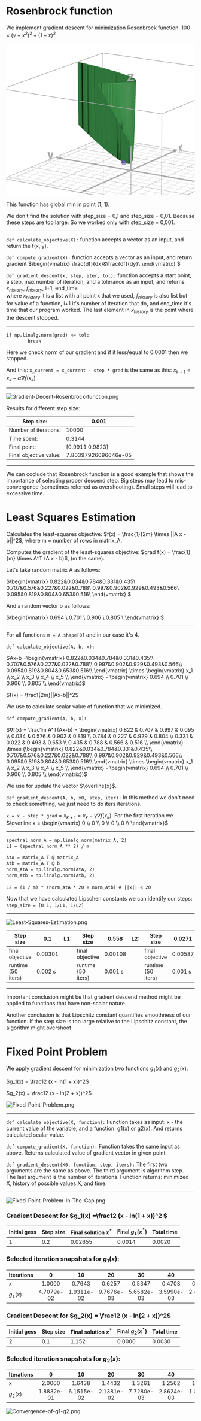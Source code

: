 # Rosenbrock function

We implement gradient descent for minimization Rosenbrock function.
$100 \times  (y - x^2)^2 + (1 - x)^2$

![Rosenbrock-function.png](images/Rosenbrock-function.png)

This function has global min in point (1, 1).

We don't find the solution with step_size = 0,1 and step_size = 0,01. Because these steps
are too large. So we worked only with step_size = 0,001. 

---

```def calculate_objective(X):``` function accepts a vector as an input, and return the f(x, y). 

```def compute_gradient(X):``` function accepts a vector as an input, and return gradient 
$\begin{vmatrix}
\frac{df}{dx}&\frac{df}{dy}\\
\end{vmatrix} $

```def gradient_descent(x, step, iter, tol):``` function accepts a start point,  
a step, max number of iteration, and a tolerance as an input, and returns: $x_{history}$, $f_{history}$, i+1, end_time  
where $x_{history}$ it is a list with all point x that we used, $f_{history}$ is also list but for value of a function,
i+1 it's number of iteration that do, and end_time it's time that our program worked.
The last element in $x_{history}$ is the point where the descent stopped.


---


```
if np.linalg.norm(grad) <= tol:
        break
   ```
Here we check norm of our gradient and if it less/equal to 0.0001 then we stopped.
 
And this:  ```x_current = x_current - step * grad```
is the same as this: $x_{k+1} = x_k - \alpha∇f(x_k)$

---

![Gradient-Decent-Rosenbrock-function.png](images/Gradient-Decent-Rosenbrock-function.png)

Results for different step size: 

| Step size:              | 0.001                |
|-------------------------|----------------------|
| Number of iterations:   | 10000                |
| Time spent:             | 0.3144               |
| Final point:            | [0.9911 0.9823]      |
| Final objective value:  | 7.80397926096646e-05 |

---

We can coclude that Rosenbrock function is a good example that shows the importance of selecting proper descend step. 
Big steps may lead to mis-convergence (sometimes referred as overshooting). Small steps will lead to excessive time.


# Least Squares Estimation
Calculates the least-squares objective:
$f(x) = \frac{1}{2m} \times ||A x - b||^2$, where m = number of rows in matrix_A.

Computes the gradient of the least-squares objective:
$grad f(x) = \frac{1}{m} \times A^T (A x - b)$, (m the same).


Let's take random matrix A as follows:

$\begin{vmatrix}
0.822&0.034&0.784&0.331&0.435\\
0.707&0.576&0.227&0.022&0.788\\
0.997&0.902&0.929&0.493&0.566\\
0.095&0.819&0.804&0.653&0.516\\
\end{vmatrix} $

And a random vector b as follows:

$\begin{vmatrix}
0.694 \\
0.701 \\
0.906 \\
0.805 \\
\end{vmatrix} $

---

For all functions ```m = A.shape[0]``` and in our case it's 4.

```def calculate_objective(A, b, x):``` 

$Ax-b =\begin{vmatrix}
0.822&0.034&0.784&0.331&0.435\\
0.707&0.576&0.227&0.022&0.788\\
0.997&0.902&0.929&0.493&0.566\\
0.095&0.819&0.804&0.653&0.516\\
\end{vmatrix} 
\times
\begin{vmatrix}
x_1 \\
x_2 \\
x_3 \\
x_4 \\
x_5 \\
\end{vmatrix} -
\begin{vmatrix}
0.694 \\
0.701 \\
0.906 \\
0.805 \\
\end{vmatrix}$

$f(x) = \frac1{2m}||Ax-b||^2$

We use to calculate scalar value of function that we minimized.

```def compute_gradient(A, b, x):```

$∇f(x) = \frac1m A^T(Ax-b) =
\begin{vmatrix}
0.822 & 0.707 & 0.997 & 0.095 \\
0.034 & 0.576 & 0.902 & 0.819 \\
0.784 & 0.227 & 0.929 & 0.804 \\
0.331 & 0.022 & 0.493 & 0.653 \\
0.435 & 0.788 & 0.566 & 0.516 \\
\end{vmatrix}
\times
(\begin{vmatrix}
0.822&0.034&0.784&0.331&0.435\\
0.707&0.576&0.227&0.022&0.788\\
0.997&0.902&0.929&0.493&0.566\\
0.095&0.819&0.804&0.653&0.516\\
\end{vmatrix} 
\times
\begin{vmatrix}
x_1 \\
x_2 \\
x_3 \\
x_4 \\
x_5 \\
\end{vmatrix} -
\begin{vmatrix}
0.694 \\
0.701 \\
0.906 \\
0.805 \\
\end{vmatrix})$

We use for update the vector $\overline{x}$.

```def gradient_descent(A, b, x0, step, iter):``` In this method we don't need to check something,
we just need to do iters iterations.

```x = x - step * grad``` = $x_{k+1} = x_k - \gamma∇f(x_k)$. For the first iteration we 
$\overline x = \begin{vmatrix}
0 \\
0 \\
0 \\
0 \\
0 \\
\end{vmatrix}$


---

```
spectral_norm_A = np.linalg.norm(matrix_A, 2)
L1 = (spectral_norm_A ** 2) / m 
```

```
AtA = matrix_A.T @ matrix_A
Atb = matrix_A.T @ b
norm_AtA = np.linalg.norm(AtA, 2)
norm_Atb = np.linalg.norm(Atb, 2)

L2 = (1 / m) * (norm_AtA * 20 + norm_Atb) # ||x|| < 20
```
Now that we have calculated Lipschen constants we can identify our steps: ```step_size = [0.1, 1/L1, 1/L2]```

---

![Least-Squares-Estimation.png](images/Least-Squares-Estimation.png)

| Step size          | 0.1     | L1: | Step size          | 0.558   | L2: | Step size          | 0.0271  |
|--------------------|---------|-----|--------------------|---------|-----|--------------------|---------|
| final objective    | 0.00301 |     | final objective    | 0.00108 |     | final objective    | 0.00587 |
| runtime (50 iters) | 0.002 s |     | runtime (50 iters) | 0.001 s |     | runtime (50 iters) | 0.001 s |

---

Important conclusion might be that gradient descend method might be applied to functions that have non-scalar nature.

Another conclusion is that Lipschitz constant quantifies smoothness of our function. 
If the step size is too large relative to the Lipschitz constant, the algorithm might overshoot

# Fixed Point Problem

We apply gradient descent for minimization two functions $g_1(x)$ and $g_2(x)$.

$g_1(x) = \frac12 (x - ln(1 + x))^2$

$g_2(x) = \frac12 (x - ln(2 + x))^2$

![Fixed-Point-Problem.png](images/Fixed-Point-Problem.png)

---

```def calculate_objective(X, function):``` Function takes as input: x - the current value of the variable, and a function: g1(x) or g2(x).
And returns calculated scalar value.

```def compute_gradient(X, function):``` Function takes the same input as above. Returns calculated value of gradient vector in given point.

```def gradient_descent(X0, function, step, iters):``` The first two arguments are the same as above. The third argument is algorithm step. The last argument is the number of iterations.
Function returns: minimized X, history of possible values X, and time.

---

![Fixed-Point-Problem-In-The-Gap.png](images/Fixed-Point-Problem-In-The-Gap.png)

###  Gradient Descent for $g_1(x) =\frac12 (x - ln(1 + x))^2 $ 

| Initial gess | Step size | Final solution $x^*$ | Final $g_1(x^*)$ | Total time |
|--------------|-----------|----------------------|------------------|------------|
| 1            | 0.2       | 0.02655              | 0.0014           | 0.0020     |


### Selected iteration snapshots for $g_1(x)$:

| Iterations |     0      |     10     |     20     |     30     |     40     |     50     |     60     |     70     |     80     |     90     |  
|------------|:----------:|:----------:|:----------:|:----------:|:----------:|:----------:|:----------:|:----------:|:----------:|:----------:|  
| x          |   1.0000   |   0.7643   |   0.6257   |   0.5347   |   0.4703   |   0.4222   |   0.3848   |   0.3548   |   0.3301   |   0.3095   |  
| $g_1(x)$   | 4.7079e-02 | 1.9311e-02 | 9.7676e-03 | 5.6582e-03 | 3.5990e-03 | 2.4496e-03 | 1.7547e-03 | 1.3078e-03 | 1.0060e-03 | 7.9413e-04 |  



###  Gradient Descent for $g_2(x) = \frac12 (x - ln(2 + x))^2$

| Initial gess | Step size | Final solution $x^*$ | Final $g_2(x^*)$ | Total time |
|--------------|-----------|----------------------|------------------|------------|
| 2            | 0.1       | 1.152                | 0.0000           | 0.0030     |

### Selected iteration snapshots for $g_2(x)$:

| Iterations |     0      |     10     |     20     |     30     |     40     |     50     |     60     |     70     |     80     |     90     |  
|------------|:----------:|:----------:|:----------:|:----------:|:----------:|:----------:|:----------:|:----------:|:----------:|:----------:|  
| x          |   2.0000   |   1.6438   |   1.4432   |   1.3261   |   1.2562   |   1.2139   |   1.1880   |   1.1720   |   1.1622   |   1.1561   |  
| $g_2(x)$   | 1.8832e-01 | 6.1515e-02 | 2.1381e-02 | 7.7280e-03 | 2.8624e-03 | 1.0764e-03 | 4.0866e-04 | 1.5606e-04 | 5.9813e-05 | 2.2977e-05 |  


![Convergence-of-g1-g2.png](images/Convergence-of-g1-g2.png)

